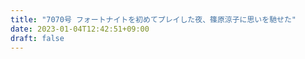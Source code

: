 ```yaml
---
title: "7070号 フォートナイトを初めてプレイした夜、篠原涼子に思いを馳せた"
date: 2023-01-04T12:42:51+09:00
draft: false
---
```


```
```

```
```
